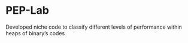 # PEP-Lab
Developed niche code to classify different levels of performance within heaps of binary’s codes
